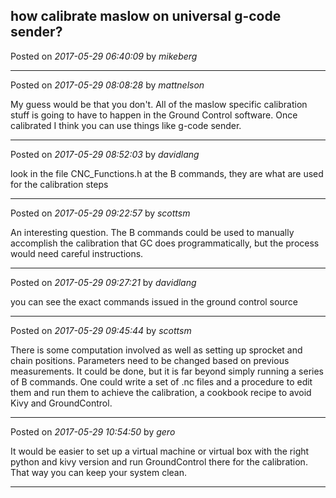 ## how calibrate maslow on universal g-code sender?
Posted on *2017-05-29 06:40:09* by *mikeberg*



---

Posted on *2017-05-29 08:08:28* by *mattnelson*

My guess would be that you don't.  All of the maslow specific calibration stuff is going to have to happen in the Ground Control software.  Once calibrated I think you can use things like g-code sender.

---

Posted on *2017-05-29 08:52:03* by *davidlang*

look in the file CNC_Functions.h at the B commands, they are what are used for the calibration steps

---

Posted on *2017-05-29 09:22:57* by *scottsm*

An interesting question. The B commands could be used to manually accomplish the calibration that GC does programmatically, but the process would need careful instructions.

---

Posted on *2017-05-29 09:27:21* by *davidlang*

you can see the exact commands issued in the ground control source

---

Posted on *2017-05-29 09:45:44* by *scottsm*

There is some computation involved as well as setting up sprocket and chain positions. Parameters need to be changed based on previous measurements. It could be done, but it is far beyond simply running a series of B commands.
One could write a set of .nc files and a procedure to edit them and run them to achieve the calibration, a cookbook recipe to avoid Kivy and GroundControl.

---

Posted on *2017-05-29 10:54:50* by *gero*

It would be easier to set up a virtual machine or virtual box with the right python and kivy version and run GroundControl there for the calibration. That way you can keep your system clean.

---

